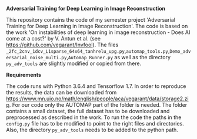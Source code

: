 **Adversarial Training for Deep Learning in Image Reconstruction**

This repository contains the code of my semester project 'Adversarial Training for Deep Learning in Image Reconstruction'. The code is based on the work 'On instabilities of deep learning in image reconstruction - Does AI come at a cost?' by V. Antun et al. (see https://github.com/vegarant/Invfool). The files `_2fc_2cnv_1dcv_L1sparse_64x64_tanhrelu_upg.py`,`automap_tools.py`,`Demo_adversarial_noise_multi.py`,`Automap_Runner.py` as well as the directory `py_adv_tools` are slightly modified or copied from there.

**Requirements**

The code runs with Python 3.6.4 and Tensorflow 1.7. In order to reproduce the results, the data can be downloaded from https://www.mn.uio.no/math/english/people/aca/vegarant/data/storage2.zip. For our code only the AUTOMAP part of the folder is needed. The folder contains a small dataset, the full dataset has to be downloaded and preprocessed as described in the work. To run the code the paths in the `config.py` file has to be modified to point to the right files and directories. Also, the directory `py_adv_tools` needs to be added to the python path. 
